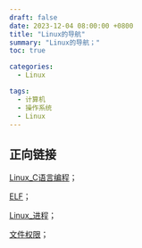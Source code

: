 ```yaml
---
draft: false
date: 2023-12-04 08:00:00 +0800
title: "Linux的导航"
summary: "Linux的导航；"
toc: true

categories:
  - Linux

tags:
  - 计算机
  - 操作系统
  - Linux
---
```


## 正向链接

[Linux_C语言编程](/计算机/程序/Linux_C语言编程)；

[ELF](/计算机/操作系统/linux/ELF)；

[Linux_进程](/计算机/操作系统/linux/Linux_进程)；

[文件权限](/计算机/操作系统/linux/文件权限)；

